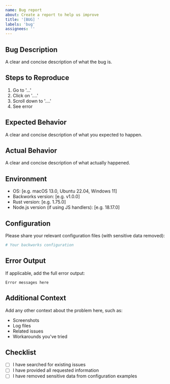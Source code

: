 ```yaml
---
name: Bug report
about: Create a report to help us improve
title: '[BUG] '
labels: 'bug'
assignees: ''
---
```


## Bug Description
A clear and concise description of what the bug is.

## Steps to Reproduce
1. Go to '...'
2. Click on '....'
3. Scroll down to '....'
4. See error

## Expected Behavior
A clear and concise description of what you expected to happen.

## Actual Behavior
A clear and concise description of what actually happened.

## Environment
- OS: [e.g. macOS 13.0, Ubuntu 22.04, Windows 11]
- Backworks version: [e.g. v1.0.0]
- Rust version: [e.g. 1.75.0]
- Node.js version (if using JS handlers): [e.g. 18.17.0]

## Configuration
Please share your relevant configuration files (with sensitive data removed):

```yaml
# Your backworks configuration
```

## Error Output
If applicable, add the full error output:

```
Error messages here
```

## Additional Context
Add any other context about the problem here, such as:
- Screenshots
- Log files
- Related issues
- Workarounds you've tried

## Checklist
- [ ] I have searched for existing issues
- [ ] I have provided all requested information
- [ ] I have removed sensitive data from configuration examples
